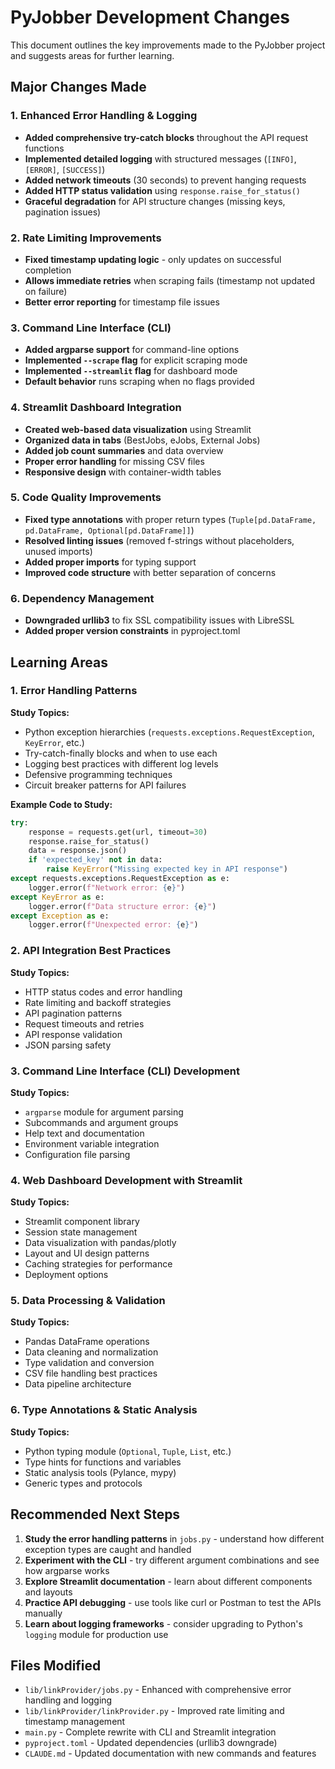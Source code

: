 # PyJobber Development Changes

This document outlines the key improvements made to the PyJobber project and suggests areas for further learning.

## Major Changes Made

### 1. Enhanced Error Handling & Logging
- **Added comprehensive try-catch blocks** throughout the API request functions
- **Implemented detailed logging** with structured messages (`[INFO]`, `[ERROR]`, `[SUCCESS]`)
- **Added network timeouts** (30 seconds) to prevent hanging requests
- **Added HTTP status validation** using `response.raise_for_status()`
- **Graceful degradation** for API structure changes (missing keys, pagination issues)

### 2. Rate Limiting Improvements
- **Fixed timestamp updating logic** - only updates on successful completion
- **Allows immediate retries** when scraping fails (timestamp not updated on failure)
- **Better error reporting** for timestamp file issues

### 3. Command Line Interface (CLI)
- **Added argparse support** for command-line options
- **Implemented `--scrape` flag** for explicit scraping mode
- **Implemented `--streamlit` flag** for dashboard mode
- **Default behavior** runs scraping when no flags provided

### 4. Streamlit Dashboard Integration
- **Created web-based data visualization** using Streamlit
- **Organized data in tabs** (BestJobs, eJobs, External Jobs)
- **Added job count summaries** and data overview
- **Proper error handling** for missing CSV files
- **Responsive design** with container-width tables

### 5. Code Quality Improvements
- **Fixed type annotations** with proper return types (`Tuple[pd.DataFrame, pd.DataFrame, Optional[pd.DataFrame]]`)
- **Resolved linting issues** (removed f-strings without placeholders, unused imports)
- **Added proper imports** for typing support
- **Improved code structure** with better separation of concerns

### 6. Dependency Management
- **Downgraded urllib3** to fix SSL compatibility issues with LibreSSL
- **Added proper version constraints** in pyproject.toml

## Learning Areas

### 1. Error Handling Patterns
**Study Topics:**
- Python exception hierarchies (`requests.exceptions.RequestException`, `KeyError`, etc.)
- Try-catch-finally blocks and when to use each
- Logging best practices with different log levels
- Defensive programming techniques
- Circuit breaker patterns for API failures

**Example Code to Study:**
```python
try:
    response = requests.get(url, timeout=30)
    response.raise_for_status()
    data = response.json()
    if 'expected_key' not in data:
        raise KeyError("Missing expected key in API response")
except requests.exceptions.RequestException as e:
    logger.error(f"Network error: {e}")
except KeyError as e:
    logger.error(f"Data structure error: {e}")
except Exception as e:
    logger.error(f"Unexpected error: {e}")
```

### 2. API Integration Best Practices
**Study Topics:**
- HTTP status codes and error handling
- Rate limiting and backoff strategies
- API pagination patterns
- Request timeouts and retries
- API response validation
- JSON parsing safety

### 3. Command Line Interface (CLI) Development
**Study Topics:**
- `argparse` module for argument parsing
- Subcommands and argument groups
- Help text and documentation
- Environment variable integration
- Configuration file parsing

### 4. Web Dashboard Development with Streamlit
**Study Topics:**
- Streamlit component library
- Session state management
- Data visualization with pandas/plotly
- Layout and UI design patterns
- Caching strategies for performance
- Deployment options

### 5. Data Processing & Validation
**Study Topics:**
- Pandas DataFrame operations
- Data cleaning and normalization
- Type validation and conversion
- CSV file handling best practices
- Data pipeline architecture

### 6. Type Annotations & Static Analysis
**Study Topics:**
- Python typing module (`Optional`, `Tuple`, `List`, etc.)
- Type hints for functions and variables
- Static analysis tools (Pylance, mypy)
- Generic types and protocols

## Recommended Next Steps

1. **Study the error handling patterns** in `jobs.py` - understand how different exception types are caught and handled
2. **Experiment with the CLI** - try different argument combinations and see how argparse works
3. **Explore Streamlit documentation** - learn about different components and layouts
4. **Practice API debugging** - use tools like curl or Postman to test the APIs manually
5. **Learn about logging frameworks** - consider upgrading to Python's `logging` module for production use

## Files Modified

- `lib/linkProvider/jobs.py` - Enhanced with comprehensive error handling and logging
- `lib/linkProvider/linkProvider.py` - Improved rate limiting and timestamp management
- `main.py` - Complete rewrite with CLI and Streamlit integration
- `pyproject.toml` - Updated dependencies (urllib3 downgrade)
- `CLAUDE.md` - Updated documentation with new commands and features